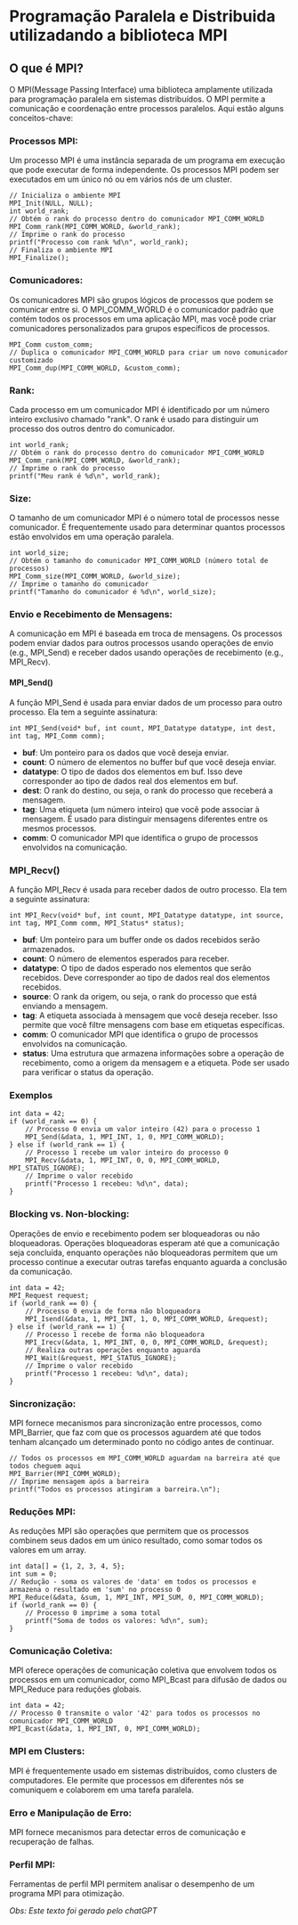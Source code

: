 # Programação Paralela e Distribuida utilizadando a biblioteca MPI

## O que é MPI?

O MPI(Message Passing Interface) uma biblioteca amplamente utilizada para programação paralela em sistemas distribuídos. O MPI permite a comunicação e coordenação entre processos paralelos. Aqui estão alguns conceitos-chave:

### Processos MPI:

Um processo MPI é uma instância separada de um programa em execução que pode executar de forma independente. Os processos MPI podem ser executados em um único nó ou em vários nós de um cluster.

```
// Inicializa o ambiente MPI
MPI_Init(NULL, NULL);
int world_rank;
// Obtém o rank do processo dentro do comunicador MPI_COMM_WORLD
MPI_Comm_rank(MPI_COMM_WORLD, &world_rank);
// Imprime o rank do processo
printf("Processo com rank %d\n", world_rank);
// Finaliza o ambiente MPI
MPI_Finalize();
```

### Comunicadores:

Os comunicadores MPI são grupos lógicos de processos que podem se comunicar entre si. O MPI_COMM_WORLD é o comunicador padrão que contém todos os processos em uma aplicação MPI, mas você pode criar comunicadores personalizados para grupos específicos de processos.

```
MPI_Comm custom_comm;
// Duplica o comunicador MPI_COMM_WORLD para criar um novo comunicador customizado
MPI_Comm_dup(MPI_COMM_WORLD, &custom_comm);
```

### Rank:

Cada processo em um comunicador MPI é identificado por um número inteiro exclusivo chamado "rank". O rank é usado para distinguir um processo dos outros dentro do comunicador.

```
int world_rank;
// Obtém o rank do processo dentro do comunicador MPI_COMM_WORLD
MPI_Comm_rank(MPI_COMM_WORLD, &world_rank);
// Imprime o rank do processo
printf("Meu rank é %d\n", world_rank);
```

### Size:

O tamanho de um comunicador MPI é o número total de processos nesse comunicador. É frequentemente usado para determinar quantos processos estão envolvidos em uma operação paralela.

```
int world_size;
// Obtém o tamanho do comunicador MPI_COMM_WORLD (número total de processos)
MPI_Comm_size(MPI_COMM_WORLD, &world_size);
// Imprime o tamanho do comunicador
printf("Tamanho do comunicador é %d\n", world_size);
```

### Envio e Recebimento de Mensagens:

A comunicação em MPI é baseada em troca de mensagens. Os processos podem enviar dados para outros processos usando operações de envio (e.g., MPI_Send) e receber dados usando operações de recebimento (e.g., MPI_Recv).

#### MPI_Send()

A função MPI_Send é usada para enviar dados de um processo para outro processo. Ela tem a seguinte assinatura:

```
int MPI_Send(void* buf, int count, MPI_Datatype datatype, int dest, int tag, MPI_Comm comm);
```

- **buf**: Um ponteiro para os dados que você deseja enviar.
- **count**: O número de elementos no buffer buf que você deseja enviar.
- **datatype**: O tipo de dados dos elementos em buf. Isso deve corresponder ao tipo de dados real dos elementos em buf.
- **dest**: O rank do destino, ou seja, o rank do processo que receberá a mensagem.
- **tag**: Uma etiqueta (um número inteiro) que você pode associar à mensagem. É usado para distinguir mensagens diferentes entre os mesmos processos.
- **comm**: O comunicador MPI que identifica o grupo de processos envolvidos na comunicação.

### MPI_Recv()

A função MPI_Recv é usada para receber dados de outro processo. Ela tem a seguinte assinatura:

```
int MPI_Recv(void* buf, int count, MPI_Datatype datatype, int source, int tag, MPI_Comm comm, MPI_Status* status);
```

- **buf**: Um ponteiro para um buffer onde os dados recebidos serão armazenados.
- **count**: O número de elementos esperados para receber.
- **datatype**: O tipo de dados esperado nos elementos que serão recebidos. Deve corresponder ao tipo de dados real dos elementos recebidos.
- **source**: O rank da origem, ou seja, o rank do processo que está enviando a mensagem.
- **tag**: A etiqueta associada à mensagem que você deseja receber. Isso permite que você filtre mensagens com base em etiquetas específicas.
- **comm**: O comunicador MPI que identifica o grupo de processos envolvidos na comunicação.
- **status**: Uma estrutura que armazena informações sobre a operação de recebimento, como a origem da mensagem e a etiqueta. Pode ser usado para verificar o status da operação.

### Exemplos

```
int data = 42;
if (world_rank == 0) {
    // Processo 0 envia um valor inteiro (42) para o processo 1
    MPI_Send(&data, 1, MPI_INT, 1, 0, MPI_COMM_WORLD);
} else if (world_rank == 1) {
    // Processo 1 recebe um valor inteiro do processo 0
    MPI_Recv(&data, 1, MPI_INT, 0, 0, MPI_COMM_WORLD, MPI_STATUS_IGNORE);
    // Imprime o valor recebido
    printf("Processo 1 recebeu: %d\n", data);
}
```

### Blocking vs. Non-blocking:

Operações de envio e recebimento podem ser bloqueadoras ou não bloqueadoras. Operações bloqueadoras esperam até que a comunicação seja concluída, enquanto operações não bloqueadoras permitem que um processo continue a executar outras tarefas enquanto aguarda a conclusão da comunicação.

```
int data = 42;
MPI_Request request;
if (world_rank == 0) {
    // Processo 0 envia de forma não bloqueadora
    MPI_Isend(&data, 1, MPI_INT, 1, 0, MPI_COMM_WORLD, &request);
} else if (world_rank == 1) {
    // Processo 1 recebe de forma não bloqueadora
    MPI_Irecv(&data, 1, MPI_INT, 0, 0, MPI_COMM_WORLD, &request);
    // Realiza outras operações enquanto aguarda
    MPI_Wait(&request, MPI_STATUS_IGNORE);
    // Imprime o valor recebido
    printf("Processo 1 recebeu: %d\n", data);
}
```

### Sincronização:

MPI fornece mecanismos para sincronização entre processos, como MPI_Barrier, que faz com que os processos aguardem até que todos tenham alcançado um determinado ponto no código antes de continuar.

```
// Todos os processos em MPI_COMM_WORLD aguardam na barreira até que todos cheguem aqui
MPI_Barrier(MPI_COMM_WORLD);
// Imprime mensagem após a barreira
printf("Todos os processos atingiram a barreira.\n");
```

### Reduções MPI:

As reduções MPI são operações que permitem que os processos combinem seus dados em um único resultado, como somar todos os valores em um array.

```
int data[] = {1, 2, 3, 4, 5};
int sum = 0;
// Redução - soma os valores de 'data' em todos os processos e armazena o resultado em 'sum' no processo 0
MPI_Reduce(&data, &sum, 1, MPI_INT, MPI_SUM, 0, MPI_COMM_WORLD);
if (world_rank == 0) {
    // Processo 0 imprime a soma total
    printf("Soma de todos os valores: %d\n", sum);
}
```

### Comunicação Coletiva:

MPI oferece operações de comunicação coletiva que envolvem todos os processos em um comunicador, como MPI_Bcast para difusão de dados ou MPI_Reduce para reduções globais.

```
int data = 42;
// Processo 0 transmite o valor '42' para todos os processos no comunicador MPI_COMM_WORLD
MPI_Bcast(&data, 1, MPI_INT, 0, MPI_COMM_WORLD);
```

### MPI em Clusters:

MPI é frequentemente usado em sistemas distribuídos, como clusters de computadores. Ele permite que processos em diferentes nós se comuniquem e colaborem em uma tarefa paralela.

### Erro e Manipulação de Erro:

MPI fornece mecanismos para detectar erros de comunicação e recuperação de falhas.

### Perfil MPI:

Ferramentas de perfil MPI permitem analisar o desempenho de um programa MPI para otimização.

_Obs: Este texto foi gerado pelo chatGPT_